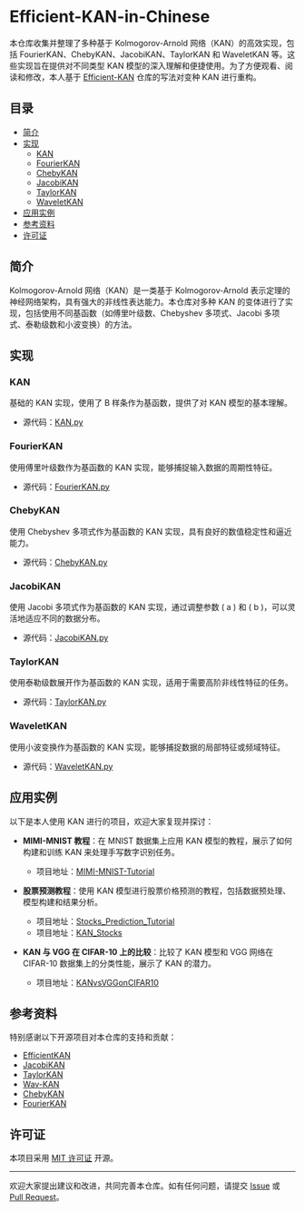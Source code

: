 # Efficient-KAN-in-Chinese

本仓库收集并整理了多种基于 Kolmogorov-Arnold 网络（KAN）的高效实现，包括 FourierKAN、ChebyKAN、JacobiKAN、TaylorKAN 和 WaveletKAN 等。这些实现旨在提供对不同类型 KAN 模型的深入理解和便捷使用。为了方便观看、阅读和修改，本人基于 [Efficient-KAN](https://github.com/Blealtan/efficient-kan) 仓库的写法对变种 KAN 进行重构。

## 目录

- [简介](#简介)
- [实现](#实现)
  - [KAN](#kan)
  - [FourierKAN](#fourierkan)
  - [ChebyKAN](#chebykan)
  - [JacobiKAN](#jacobikan)
  - [TaylorKAN](#taylorkan)
  - [WaveletKAN](#waveletkan)
- [应用实例](#应用实例)
- [参考资料](#参考资料)
- [许可证](#许可证)

## 简介

Kolmogorov-Arnold 网络（KAN）是一类基于 Kolmogorov-Arnold 表示定理的神经网络架构，具有强大的非线性表达能力。本仓库对多种 KAN 的变体进行了实现，包括使用不同基函数（如傅里叶级数、Chebyshev 多项式、Jacobi 多项式、泰勒级数和小波变换）的方法。

## 实现

### KAN

基础的 KAN 实现，使用了 B 样条作为基函数，提供了对 KAN 模型的基本理解。

- 源代码：[KAN.py](KAN.py)

### FourierKAN

使用傅里叶级数作为基函数的 KAN 实现，能够捕捉输入数据的周期性特征。

- 源代码：[FourierKAN.py](FourierKAN.py)

### ChebyKAN

使用 Chebyshev 多项式作为基函数的 KAN 实现，具有良好的数值稳定性和逼近能力。

- 源代码：[ChebyKAN.py](ChebyKAN.py)

### JacobiKAN

使用 Jacobi 多项式作为基函数的 KAN 实现，通过调整参数 \( a \) 和 \( b \)，可以灵活地适应不同的数据分布。

- 源代码：[JacobiKAN.py](JacobiKAN.py)

### TaylorKAN

使用泰勒级数展开作为基函数的 KAN 实现，适用于需要高阶非线性特征的任务。

- 源代码：[TaylorKAN.py](TaylorKAN.py)

### WaveletKAN

使用小波变换作为基函数的 KAN 实现，能够捕捉数据的局部特征或频域特征。

- 源代码：[WaveletKAN.py](WaveletKAN.py)

## 应用实例

以下是本人使用 KAN 进行的项目，欢迎大家复现并探讨：

- **MIMI-MNIST 教程**：在 MNIST 数据集上应用 KAN 模型的教程，展示了如何构建和训练 KAN 来处理手写数字识别任务。
  - 项目地址：[MIMI-MNIST-Tutorial](https://github.com/lgy112112/MIMI-MNIST-Tutorial)
  
- **股票预测教程**：使用 KAN 模型进行股票价格预测的教程，包括数据预处理、模型构建和结果分析。
  - 项目地址：[Stocks_Prediction_Tutorial](https://github.com/lgy112112/Stocks_Prediction_Tutorial)
  - 项目地址：[KAN_Stocks](https://github.com/lgy112112/KAN_Stocks)
  
- **KAN 与 VGG 在 CIFAR-10 上的比较**：比较了 KAN 模型和 VGG 网络在 CIFAR-10 数据集上的分类性能，展示了 KAN 的潜力。
  - 项目地址：[KANvsVGGonCIFAR10](https://github.com/lgy112112/KANvsVGGonCIFAR10)

## 参考资料

特别感谢以下开源项目对本仓库的支持和贡献：

- [EfficientKAN](https://github.com/Blealtan/efficient-kan)
- [JacobiKAN](https://github.com/SpaceLearner/JacobiKAN)
- [TaylorKAN](https://github.com/Muyuzhierchengse/TaylorKAN/)
- [Wav-KAN](https://github.com/zavareh1/Wav-KAN)
- [ChebyKAN](https://github.com/SynodicMonth/ChebyKAN)
- [FourierKAN](https://github.com/GistNoesis/FourierKAN/)

## 许可证

本项目采用 [MIT 许可证](LICENSE) 开源。

---

欢迎大家提出建议和改进，共同完善本仓库。如有任何问题，请提交 [Issue](https://github.com/lgy112112/Efficient-KAN-in-Chinese/issues) 或 [Pull Request](https://github.com/lgy112112/Efficient-KAN-in-Chinese/pulls)。